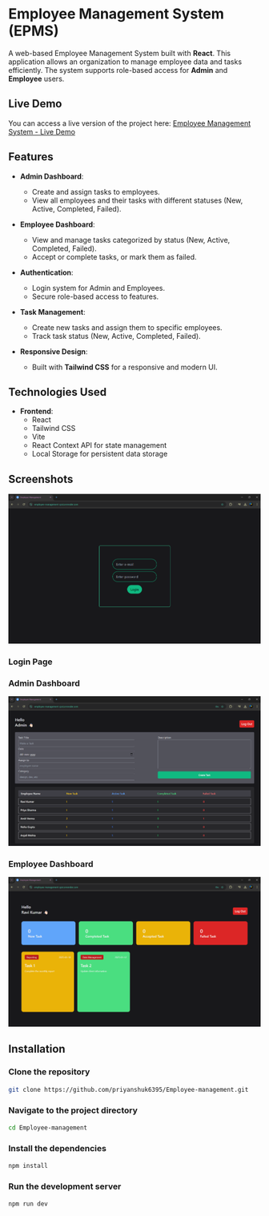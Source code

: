# Employee Management System (EPMS)

A web-based Employee Management System built with **React**. This application allows an organization to manage employee data and tasks efficiently. The system supports role-based access for **Admin** and **Employee** users.

## Live Demo

You can access a live version of the project here: [Employee Management System - Live Demo](https://employee-management-qzxi.onrender.com)

## Features

- **Admin Dashboard**:
  - Create and assign tasks to employees.
  - View all employees and their tasks with different statuses (New, Active, Completed, Failed).
  
- **Employee Dashboard**:
  - View and manage tasks categorized by status (New, Active, Completed, Failed).
  - Accept or complete tasks, or mark them as failed.
  
- **Authentication**:
  - Login system for Admin and Employees.
  - Secure role-based access to features.

- **Task Management**:
  - Create new tasks and assign them to specific employees.
  - Track task status (New, Active, Completed, Failed).
  
- **Responsive Design**:
  - Built with **Tailwind CSS** for a responsive and modern UI.

## Technologies Used

- **Frontend**:
  - React
  - Tailwind CSS
  - Vite
  - React Context API for state management
  - Local Storage for persistent data storage

## Screenshots
![Login Dashboard](screenshots/login-dashboard.png)
### Login Page

### Admin Dashboard
![Admin Dashboard](screenshots/admin-dashboard.png)

### Employee Dashboard
![Employee Dashboard](screenshots/employee-dashboard.png)


## Installation

### Clone the repository

```bash
git clone https://github.com/priyanshuk6395/Employee-management.git
```
### Navigate to the project directory
```bash
cd Employee-management
```
### Install the dependencies
```bash
npm install
```
### Run the development server
```bash
npm run dev
```
